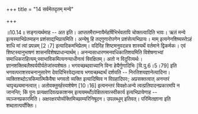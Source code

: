 +++
title = "14 सर्वमेतदृतम् मन्ये"

+++
  
  
॥10.14॥ सङ्गत्यर्थमाह -- अत इति। आप्ततमैराम्नायैर्महर्षिभिर्भवतापि
चोक्तत्वादिति भावः। ऋतं मन्ये इत्यस्याभिप्रेतमाहन प्रशंसाद्यभिप्रायमिति।
अन्येषु हि तद्गुणारोपणेन प्रशंसेत्यभिप्रायः। माम् इत्यनेनशिष्यस्तेऽहं
शाधि मां त्वां प्रपन्नम् \[2।7\] इत्यादिकमभिप्रेतम्। वदिरिह
शिष्टमनुवदन्नत्र शास्यर्थे वर्तमाने द्विकर्मकः। एवं शिष्टस्यानुभाषणं
शासनविशेषप्राधान्यार्थम्। अनन्यसाधारणमनवधिकातिशयमिति विशेषणाभ्यां
समाधिकराहित्यम्;स्वाभाविकमित्यनन्याधीनत्वं विवक्षितम्। अतो न
विदुरित्यर्थः। ज्ञानशक्तिबलैश्वर्यवीर्यतेजांस्यशेषतः। भगवच्छब्दवाच्यानि
विना हेयैर्गुणादिभिः \[वि.पु.6।5।79\] इति भगवत्पराशरवचनानुसारेण
देवादिभिरवेद्यत्वाय भगवच्छब्दार्थं दर्शयति -- निरतिशयज्ञानेत्यादिना।
व्यक्तिशब्दोऽत्रकिमात्मिकैवैषा भगवतो व्यक्ति इत्यादिष्विव न
विग्रहादिपरः; अप्रसक्तत्वात् अनन्तरं चापृच्छ्यमानत्वात्।
अतोवक्तुमर्हस्यशेषेण \[10।16\] इत्यनन्तरं विवक्षोःअन्ये
त्वत्प्रतिपादनप्रकारमपि न जानन्ति; किं पुनः प्रत्यक्षादिवत्प्रकाशनम्
इत्ययमर्थोऽपेक्षितत्वात्स्वीकार्य इत्यभिप्रायेणाह --
व्यञ्जनप्रकारमिति। अक्षरक्षरयोर्व्यक्तिमिच्छाम्यरिनिषूदन। उपलब्धुम्
इतिवत्। परिमितज्ञाना इति शब्दतात्पर्योक्तिः।  
  
